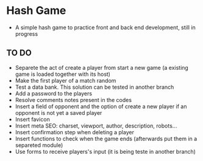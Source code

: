# Hash Game

- A simple hash game to practice front and back end development, still in progress

## TO DO

- Separete the act of create a player from start a new game (a existing game is loaded together with its host)
- Make the first player of a match random
- Test a data bank. This solution can be tested in another branch
- Add a password to the players
- Resolve comments notes present in the codes
- Insert a field of opponent and the option of create a new player if an opponent is not yet a saved player
- Insert favicon
- Insert meta SEO: charset, viewport, author, description, robots...
- Insert confirmation step when deleting a player
- Insert functions to check when the game ends (afterwards put them in a separeted module)
- Use forms to receive players's input (it is being teste in another branch)